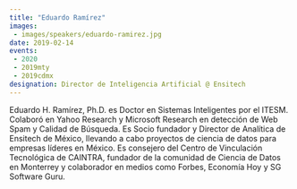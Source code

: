 ```yaml
---
title: "Eduardo Ramírez"
images:
 - images/speakers/eduardo-ramirez.jpg
date: 2019-02-14
events:
 - 2020
 - 2019mty
 - 2019cdmx
designation: Director de Inteligencia Artificial @ Ensitech 
---
```


Eduardo H. Ramírez, Ph.D. es Doctor en Sistemas Inteligentes por el ITESM. Colaboró en Yahoo Research y Microsoft Research en detección de Web Spam y Calidad de Búsqueda. Es Socio fundador y Director de Analítica de Ensitech de México, llevando a cabo proyectos de ciencia de datos para empresas líderes en México. Es consejero del Centro de Vinculación Tecnológica de CAINTRA, fundador de la comunidad de Ciencia de Datos en Monterrey y colaborador en medios como Forbes, Economía Hoy y SG Software Guru.